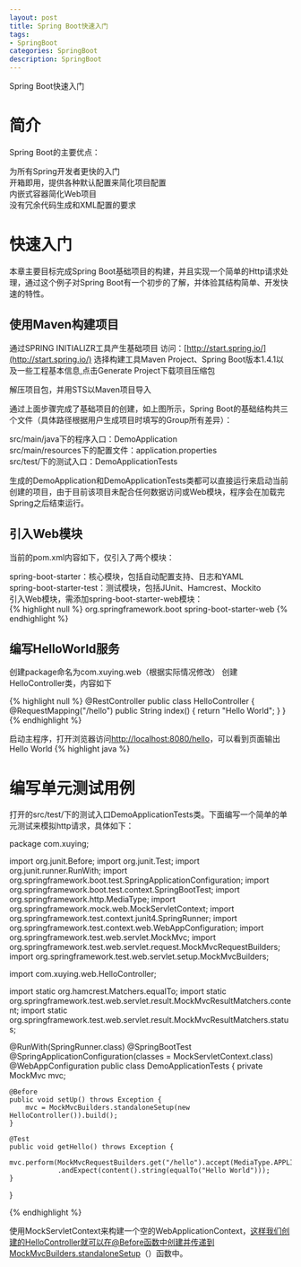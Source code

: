 ```yaml
---
layout: post
title: Spring Boot快速入门
tags:
- SpringBoot
categories: SpringBoot
description: SpringBoot
---
```


Spring Boot快速入门 

# 简介 #

Spring Boot的主要优点：


为所有Spring开发者更快的入门  
开箱即用，提供各种默认配置来简化项目配置  
内嵌式容器简化Web项目  
没有冗余代码生成和XML配置的要求  

# 快速入门 #
本章主要目标完成Spring Boot基础项目的构建，并且实现一个简单的Http请求处理，通过这个例子对Spring Boot有一个初步的了解，并体验其结构简单、开发快速的特性。

## 使用Maven构建项目 ##


通过SPRING INITIALIZR工具产生基础项目
访问：[http://start.spring.io/](http://start.spring.io/)
选择构建工具Maven Project、Spring Boot版本1.4.1以及一些工程基本信息,点击Generate Project下载项目压缩包 

解压项目包，并用STS以Maven项目导入

通过上面步骤完成了基础项目的创建，如上图所示，Spring Boot的基础结构共三个文件（具体路径根据用户生成项目时填写的Group所有差异）：

src/main/java下的程序入口：DemoApplication  
src/main/resources下的配置文件：application.properties  
src/test/下的测试入口：DemoApplicationTests

生成的DemoApplication和DemoApplicationTests类都可以直接运行来启动当前创建的项目，由于目前该项目未配合任何数据访问或Web模块，程序会在加载完Spring之后结束运行。


## 引入Web模块 ##

当前的pom.xml内容如下，仅引入了两个模块：

spring-boot-starter：核心模块，包括自动配置支持、日志和YAML  
spring-boot-starter-test：测试模块，包括JUnit、Hamcrest、Mockito  
引入Web模块，需添加spring-boot-starter-web模块：  
{% highlight null %}
<dependency>
   <groupId>org.springframework.boot</groupId>
   <artifactId>spring-boot-starter-web</artifactId>
</dependency>
{% endhighlight %} 


## 编写HelloWorld服务 ##

创建package命名为com.xuying.web（根据实际情况修改）
创建HelloController类，内容如下  

{% highlight null %}
@RestController
public class HelloController {
   @RequestMapping("/hello")
   public String index() {
       return "Hello World";
   }
}
{% endhighlight %} 

启动主程序，打开浏览器访问[http://localhost:8080/hello](http://localhost:8080/hello)，可以看到页面输出Hello World
{% highlight java %}
# 编写单元测试用例 #

打开的src/test/下的测试入口DemoApplicationTests类。下面编写一个简单的单元测试来模拟http请求，具体如下：


package com.xuying;

import org.junit.Before;
import org.junit.Test;
import org.junit.runner.RunWith;
import org.springframework.boot.test.SpringApplicationConfiguration;
import org.springframework.boot.test.context.SpringBootTest;
import org.springframework.http.MediaType;
import org.springframework.mock.web.MockServletContext;
import org.springframework.test.context.junit4.SpringRunner;
import org.springframework.test.context.web.WebAppConfiguration;
import org.springframework.test.web.servlet.MockMvc;
import org.springframework.test.web.servlet.request.MockMvcRequestBuilders;
import org.springframework.test.web.servlet.setup.MockMvcBuilders;

import com.xuying.web.HelloController;

import static org.hamcrest.Matchers.equalTo;
import static org.springframework.test.web.servlet.result.MockMvcResultMatchers.content;
import static org.springframework.test.web.servlet.result.MockMvcResultMatchers.status;

@RunWith(SpringRunner.class)
@SpringBootTest
@SpringApplicationConfiguration(classes = MockServletContext.class)
@WebAppConfiguration
public class DemoApplicationTests {
	private MockMvc mvc;

	@Before
	public void setUp() throws Exception {
		mvc = MockMvcBuilders.standaloneSetup(new HelloController()).build();
	}

	@Test
	public void getHello() throws Exception {
		mvc.perform(MockMvcRequestBuilders.get("/hello").accept(MediaType.APPLICATION_JSON)).andExpect(status().isOk())
				.andExpect(content().string(equalTo("Hello World")));
	}
}

{% endhighlight %} 

使用MockServletContext来构建一个空的WebApplicationContext，这样我们创建的HelloController就可以在@Before函数中创建并传递到MockMvcBuilders.standaloneSetup（）函数中。